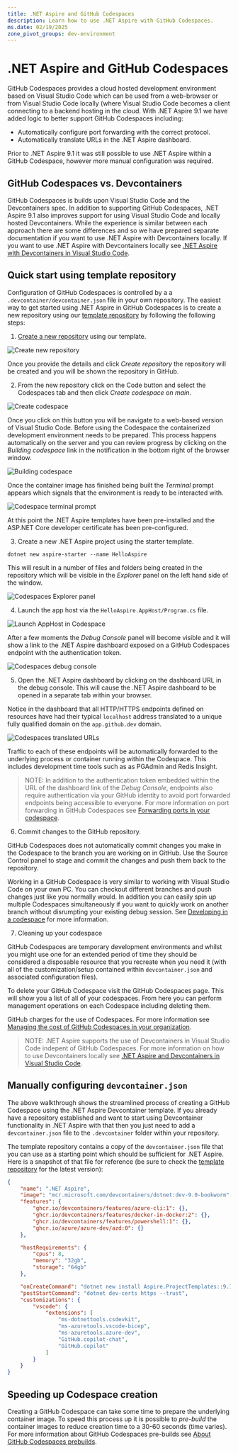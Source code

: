 ```yaml
---
title: .NET Aspire and GitHub Codespaces
description: Learn how to use .NET Aspire with GitHub Codespaces.
ms.date: 02/19/2025
zone_pivot_groups: dev-environment
---
```


# .NET Aspire and GitHub Codespaces

GitHub Codespaces provides a cloud hosted development environment based on Visual Studio Code which can be used from a web-browser or from Visual Studio Code locally (where Visual Studio Code becomes a client connecting to a backend hosting in the cloud. With .NET Aspire 9.1 we have added logic to better support GitHub Codespaces including:

* Automatically configure port forwarding with the correct protocol.
* Automatically translate URLs in the .NET Aspire dashboard.

Prior to .NET Aspire 9.1 it was still possible to use .NET Aspire within a GitHub Codespace, however more manual configuration was required.

## GitHub Codespaces vs. Devcontainers

GitHub Codespaces is builds upon Visual Studio Code and the Devcontainers spec. In addition to supporting GitHub Codespaces, .NET Aspire 9.1 also improves support for using Visual Studio Code and locally hosted Devcontainers. While the experience is similar between each approach there are some differences and so we have prepared separate documentation if you want to use .NET Aspire with Devcontainers locally. If you want to use .NET Aspire with Devcontainers locally see [.NET Aspire with Devcontainers in Visual Studio Code](devcontainers.md).

## Quick start using template repository

Configuration of GitHub Codespaces is controlled by a a `.devcontainer/devcontainer.json` file in your own repository. The easiest way to get started using .NET Aspire in GitHub Codespaces is to create a new repository using our [template repository](https://github.com/dotnet/aspire-devcontainer) by following the following steps:

1. [Create a new repository](https://github.com/new?template_name=aspire-devcontainer&template_owner=dotnet) using our template.

![Create new repository](media/new-repository-from-template.png)

Once you provide the details and click _Create repository_ the repository will be created and you will be shown the repository in GitHub.

2. From the new repository click on the Code button and select the Codespaces tab and then click _Create codespace on main_.

![Create codespace](media/create-codespace-from-repository.png)

Once you click on this button you will be navigate to a web-based version of Visual Studio Code. Before using the Codespace the containerized development environment needs to be prepared. This process happens automatically on the server and you can review progress by clicking on the _Building codespace_ link in the notification in the bottom right of the browser window.

![Building codespace](media/building-codespace-image.png)

Once the container image has finished being built the _Terminal_ prompt appears which signals that the environment is ready to be interacted with.

![Codespace terminal prompt](media/codespace-terminal.png)

At this point the .NET Aspire templates have been pre-installed and the ASP.NET Core developer certificate has been pre-configured.

3. Create a new .NET Aspire project using the starter template.

```dotnetcli
dotnet new aspire-starter --name HelloAspire
```

This will result in a number of files and folders being created in the repository which will be visible in the _Explorer_ panel on the left hand side of the window.

![Codespaces Explorer panel](media/codespaces-explorer-panel.png)

4. Launch the app host via the `HelloAspire.AppHost/Program.cs` file.

![Launch AppHost in Codespace](media/codespace-launch-apphost.png)

After a few moments the _Debug Console_ panel will become visible and it will show a link to the .NET Aspire dashboard exposed on a GitHub Codespaces endpoint with the authentication token.

![Codespaces debug console](media/codespaces-debug-console.png)

5. Open the .NET Aspire dashboard by clicking on the dashboard URL in the debug console. This will cause the .NET Aspire dashboard to be opened in a separate tab within your browser.

Notice in the dashboard that all HTTP/HTTPS endpoints defined on resources have had their typical `localhost` address translated to a unique fully qualified domain on the `app.github.dev` domain.

![Codespaces translated URLs](media/codespaces-translated-urls.png)

Traffic to each of these endpoints will be automatically forwarded to the underlying process or container running within the Codespace. This includes development time tools such as as PGAdmin and Redis Insight.

> NOTE: In addition to the authentication token embedded within the URL of the dashboard link of the _Debug Console_, endpoints also require authentication via your GitHub identity to avoid port forwarded endpoints being accessible to everyone. For more information on port forwarding in GitHub Codespaces see [Forwarding ports in your codespace](https://docs.github.com/en/codespaces/developing-in-a-codespace/forwarding-ports-in-your-codespace?tool=webui).

6. Commit changes to the GitHub repository.

GitHub Codespaces does not automatically commit changes you make in the Codespace to the branch you are working on in GitHub. Use the Source Control panel to stage and commit the changes and push them back to the repository.

Working in a GitHub Codespace is very similar to working with Visual Studio Code on your own PC. You can checkout different branches and push changes just like you normally would. In addition you can easily spin up multiple Codespaces simultaneously if you want to quickly work on another branch without disrumpting your existing debug session. See [Developing in a codespace](https://docs.github.com/en/codespaces/developing-in-a-codespace/developing-in-a-codespace?tool=webui) for more information.

7. Cleaning up your codespace

GitHub Codespaces are temporary development environments and whilst you might use one for an extended period of time they should be considered a disposable resource that you recreate when you need it (with all of the customization/setup contained within `devcontainer.json` and associated configuration files).

To delete your GitHub Codespace visit the GitHub Codespaces page. This will show you a list of all of your codespaces. From here you can perform management operations on each Codespace including deleting them.

GitHub charges for the use of Codespaces. For more information see [Managing the cost of GitHub Codespaces in your organization](https://docs.github.com/en/codespaces/managing-codespaces-for-your-organization/choosing-who-owns-and-pays-for-codespaces-in-your-organization).

> NOTE: .NET Aspire supports the use of Devcontainers in Visual Studio Code indepent of GitHub Codespaces. For more information on how to use Devcontainers locally see [.NET Aspire and Devcontainers in Visual Studio Code](devcontainers.md).

## Manually configuring `devcontainer.json`

The above walkthrough shows the streamlined process of creating a GitHub Codespace using the .NET Aspire Devcontainer template. If you already have a repository established and want to start using Devcontainer functionality in .NET Aspire with that then you just need to add a `devcontainer.json` file to the `.devcontainer` folder within your repository.

The template repository contains a copy of the `devcontainer.json` file that you can use as a starting point which should be sufficient for .NET Aspire. Here is a snapshot of that file for reference (be sure to check the [template repository](https://github.com/dotnet/aspire-devcontainer) for the latest version):

```json
{
	"name": ".NET Aspire",
	"image": "mcr.microsoft.com/devcontainers/dotnet:dev-9.0-bookworm",
	"features": {
		"ghcr.io/devcontainers/features/azure-cli:1": {},
		"ghcr.io/devcontainers/features/docker-in-docker:2": {},
		"ghcr.io/devcontainers/features/powershell:1": {},
		"ghcr.io/azure/azure-dev/azd:0": {}
	},

	"hostRequirements": {
		"cpus": 8,
		"memory": "32gb",
		"storage": "64gb"
	},

	"onCreateCommand": "dotnet new install Aspire.ProjectTemplates::9.1.0 --force",
	"postStartCommand": "dotnet dev-certs https --trust",
	"customizations": {
		"vscode": {
			"extensions": [
				"ms-dotnettools.csdevkit",
				"ms-azuretools.vscode-bicep",
				"ms-azuretools.azure-dev",
				"GitHub.copilot-chat",
				"GitHub.copilot"
			]
		}
	}
}
```

## Speeding up Codespace creation

Creating a GitHub Codespace can take some time to prepare the underlying container image. To speed this process up it is possible to _pre-build_ the container images to reduce creation time to a 30-60 seconds (time varies). For more information about GitHub Codespaces pre-builds see [About GitHub Codespaces prebuilds](https://docs.github.com/en/codespaces/prebuilding-your-codespaces/about-github-codespaces-prebuilds).

